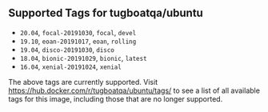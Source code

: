 ## Supported Tags for tugboatqa/ubuntu

* `20.04`, `focal-20191030`, `focal`, `devel`
* `19.10`, `eoan-20191017`, `eoan`, `rolling`
* `19.04`, `disco-20191030`, `disco`
* `18.04`, `bionic-20191029`, `bionic`, `latest`
* `16.04`, `xenial-20191024`, `xenial`

The above tags are currently supported. Visit https://hub.docker.com/r/tugboatqa/ubuntu/tags/ to see a list of all available tags for this image, including those that are no longer supported.
